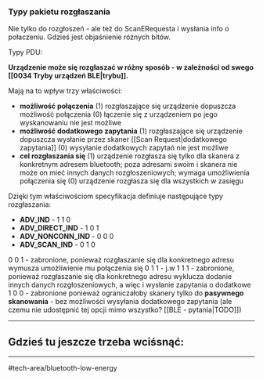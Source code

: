 ### Typy pakietu rozgłaszania 
Nie tylko do rozgłoszeń - ale też do ScanERequesta i wysłania info o połaczeniu.
Gdzieś jest objaśnienie różnych bitów.

Typy PDU:



**Urządzenie może się rozgłaszać w różny sposób - w zależności od swego [[0034 Tryby urządzeń BLE|trybu]].** 

Mają na to wpływ trzy właściwości:
- **możliwość połączenia** 
	(1) rozgłaszające się urządzenie dopuszcza możliwość połączenia
	(0) łączenie się z urządzeniem po jego wyskanowaniu nie jest możliwe 
- **możliwość dodatkowego zapytania** 
	(1) rozgłaszające się urządzenie dopuszcza wysłanie przez skaner [[Scan Request|dodatkowego zapytania]]
	(0) wysyłanie dodatkowych zapytań nie jest możliwe
- **cel rozgłaszania się** 
	(1) urządzenie rozgłasza się tylko dla skanera z konkretnym adresem bluetooth; poza adresami swoim i skanera nie może on mieć innych danych rozgłoszeniowych; wymaga umożliwienia połączenia się
	(0) urządzenie rozgłasza się dla wszystkich w zasięgu

Dzięki tym właściwościom specyfikacja definiuje następujące typy rozgłaszania:
- **ADV_IND** - 1 1 0
- **ADV_DIRECT_IND** - 1 0 1
- **ADV_NONCONN_IND** - 0 0 0 
- **ADV_SCAN_IND** - 0 1 0 

0 0 1 - zabronione, ponieważ rozgłaszanie się dla konkretnego adresu wymusza umożliwienie mu połączenia się
0 1 1 - j.w
1 1 1 - zabronione, ponieważ rozgłaszanie się dla konkretnego adresu wyklucza dodanie innych danych rozgłoszeniowych, a więc i wysłanie zapytania o dodatkowe
1 0 0 - zabronione ponieważ ograniczałoby skanery tylko do __pasywnego skanowania__ - bez możliwości wysyłania dodatkowego zapytania (ale czemu nie udostępnić tej opcji mimo wszystko? [[BLE - pytania|TODO]])

---

Gdzieś tu jeszcze trzeba wciśsnąć:
- 

---
#tech-area/bluetooth-low-energy 